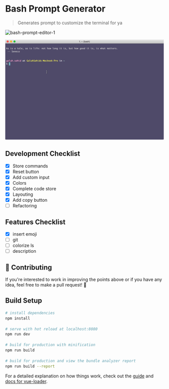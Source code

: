 # Bash Prompt Generator

> Generates prompt to customize the terminal for ya

![bash-prompt-editor-1](https://raw.githubusercontent.com/galuhsahid/bash-prompt-editor/master/screencap-1.gif)

![bash-prompt-editor-2](https://raw.githubusercontent.com/galuhsahid/bash-prompt-editor/master/screencap-2.gif)

## Development Checklist
- [x] Store commands
- [x] Reset button
- [x] Add custom input
- [x] Colors
- [x] Complete code store 
- [x] Layouting
- [x] Add copy button
- [ ] Refactoring

## Features Checklist
- [x] insert emoji
- [ ] git
- [ ] colorize ls
- [ ] description

## 💭 Contributing
If you're interested to work in improving the points above or if you have any idea, feel free to make a pull request! 🙏

## Build Setup

``` bash
# install dependencies
npm install

# serve with hot reload at localhost:8080
npm run dev

# build for production with minification
npm run build

# build for production and view the bundle analyzer report
npm run build --report
```

For a detailed explanation on how things work, check out the [guide](http://vuejs-templates.github.io/webpack/) and [docs for vue-loader](http://vuejs.github.io/vue-loader).
